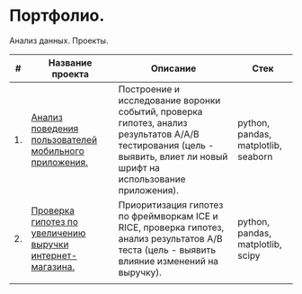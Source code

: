 # Портфолио.
Анализ данных. Проекты.

| #  | Название проекта                                                                                                                                                                                                      | Описание                                                                                                                                                               | Стек                                |
|----|-----------------------------------------------------------------------------------------------------------------------------------------------------------------------------------------------------------------------|------------------------------------------------------------------------------------------------------------------------------------------------------------------------|-------------------------------------|
| 1. | [Анализ поведения пользователей мобильного приложения.](https://github.com/D-A-Y8/Portfolio/blob/main/Users%20behavior%20analysis/Mobile%20application%20users%20behavior%20analysis.ipynb)                           | Построение и исследование воронки событий, проверка гипотез, анализ результатов А/А/В тестирования (цель - выявить, влиет ли новый шрифт на использование приложения). | python, pandas, matplotlib, seaborn |
| 2. | [Проверка гипотез по увеличению выручки интернет-магазина.](https://github.com/D-A-Y8/Portfolio/blob/main/Testing%20hypotheses/Testing%20hypotheses%20to%20increase%20the%20revenue%20of%20an%20online%20store.ipynb) | Приоритизация гипотез по фреймворкам ICE и RICE, проверка гипотез, анализ результатов A/B теста (цель - выявить влияние изменений на выручку).                         | python, pandas, matplotlib, scipy   |
|    |                                                                                                                                                                                                                       |                                                                                                                                                                        |                                     |

